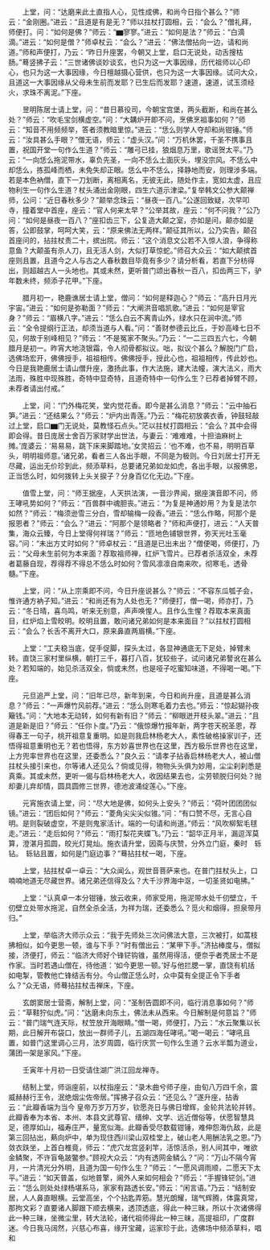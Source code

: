 <!-- { "loadSidebar": true } -->
　　上堂，问：“达磨来此土直指人心，见性成佛，和尚今日指个甚么？”师云：“金刚圈。”进云：“且道是有是无？”师以拄杖打圆相，云：“会么？”僧礼拜，师便打。问：“如何是佛？”师云：“▆寥寥。”进云：“如何是法？”师云：“白滴滴。”进云：“如何是僧？”师卓杖云：“会么？”进云：“佛法僧拈向一边，请和尚道。”师和声便打，乃云：“昨日升座罢，今朝又上堂，启口无说处，动舌搜枯肠。”蓦竖拂子云：“三世诸佛谈妙谈玄，也只为这一大事因缘，历代祖师以心印心，也只为这一大事因缘，今日檀越摄心营供，也只为这一大事因缘。试问大众，且道这一大事因缘从父母未生前而发耶？已生后而发耶？速道，速道，试玉须经火，求珠不离泥。”下座。

　　昱明陈居士请上堂，问：“昔日慕役司，今朝宝宫堡，两头截断，和尚在甚么处？”师云：“吹毛宝剑横虚空。”问：“大韝炉开即不问，烹佛烹祖事如何？”师云：“知音不用频频举，答者须教暗里惊。”进云：“恁么则学人夺却和尚钳锤。”师云：“汝具甚么手眼？”僧无语，师云：“虚头汉。”问：“万机休罢，千圣不携事且置，祝国开堂一句作么生道？”师云：“雕弓已挂，狼烟息万里，歌谣贺太平。”乃云：“一向恁么拖泥带水，辜负先圣，一向不恁么土面灰头，埋没宗风。不恁么中却恁么，拣孤峰而栖，未免失却正眼。恁么中不恁么，择静地而安，则理涉多端。若是本色衲僧，直下一刀划断，离相离名，无彼无此，随处作主，宽如太虚，且应物利生一句作么生道？杖头涌出金刚眼，四生六道示津梁。”复举韩文公参大颠禅师，公问：“近日春秋多少？”颠举念珠云：“昼夜一百八。”公遂回致疑，次早叩寺，撞着堂中首座，座云：“官人何来太早？”公举其故，座云：“何不问我？”公乃问：“如何是昼夜一百八？”座扣齿三下，公复造大颠之室，亦如是问，颠亦如是答，公即鼓掌，呵呵大笑，云：“原来佛法无两样。”颠征其所以，公乃实告，颠召首座问的，拈拄杖责二十，摈出院。师云：“这个消息文公若不入惊人浪，争得称意鱼？大颠虽有杀人刀，且无活人剑，大似打草惊蛇。”师召大众云：“如大颠摈首座则且置，且道今之人与古之人春秋数目毕竟有多少？请分析看，若直下分枋得出，则超越古人一头地也。其或未然，更听普门颂出春秋一百八，扣齿两三下，驴年数未终，频添子花甲。”下座。

　　腊月初一，艳鹿谯居士请上堂，僧问：“如何是释迦心？”师云：“高升日月光宇宙。”进云：“如何是弥勒面？”师云：“大阐洪音唱凯歌。”进云：“如何是宰官身？”师云：“眉横八字。”进云：“恁么白云不离青山外，绿水只在涧中流。”师云：“全令提纲行正法，却须当道与人看。”问：“善财参德云比丘，于妙高峰七日不见，何故于别峰相见？”师云：“不是冤家不聚头。”乃云：“一二三四五六七，今朝腊月是初一。昨宵大地浇银霜，令人彻骨都拟议。咄，拟议个甚么？解脱门广启，选佛场宏开，佛佛授手，祖祖相传。佛佛授手，授此心也，祖祖相传，传此妙也。今日是我艳鹿居士请山僧升座，激扬此事，作大法施，建大法幢，演大法义，雨大法雨，殊胜中现殊胜，奇特中显奇特，且道奇特中一句作么生？已荐者掉臂不顾，未荐者请出付戒。”

　　上堂，问：“门外梅花笑，堂内觉花香。即今是甚么消息？”师云：“云中抽石笋。”进云：“还结果么？”师云：“炉内出青莲。”乃云：“梅花初放袭衣香，钟鼓轻敲过上堂，启口▆门无说处，莫教怪石点头。”茫以拄杖打圆相云：“会么？其中会得即会得。昔日庞居士舍百万家财学出世法，与妻云：‘难难难，十担油麻树上摊。’庞婆云：‘易易易，跳下床来脚踏地。’女灵招云：‘也不难，也不易，明明百草头，明明祖师意。’诸兄弟，看者三人各出手眼，不同是为极则。今日刘居士打开无尽藏，运出无价珍到此，频添草料，总要诸兄弟如龙如虎，各出手眼，以报佛恩，正当恁么时，如何拨转上头关捩子？分身百亿化无边。”下座。

　　值雪上堂，问：“师王据座，人天拱法演，一音沙界闻，据座演音即不问，师王哮吼势如何？”师云：“百兽群中魂胆丧。”进云：“为复是神通妙用？为复是法尔如然？”师云：“梅须逊雪三分白，雪却输梅一段香。”进云：“恁么作略，阿那个是报恩者？”师云：“会么？”进云：“阿那个是领略者？”师和声便打，进云：“人天普集，海众云臻，今日上堂得何祥瑞？”师云：“匝地色铺银世界，弥天光吐玉毫容。”问：“未出方丈时如何？”师卓杖云：“且道是已出未出？”僧便喝，师便打，乃云：“父母未生前何为本来面？荐取祖师禅，红炉飞雪片。已荐者杀活双全，未荐者葛藤自现，荐得荐不得总不恁么时如何？雪风凛凛自南来吹，彻寒毛，透骨髓。”下座。

　　上堂，问：“从上宗乘即不问，今日升座说甚么？”师云：“不容东瓜瓠子会，惟许通方衲子知。”进云：“和尚还有为人处也无？”师便打，僧一喝，师亦打，乃云：“冬日晴，喜鸟鸣，听来无别意，声声唤惺人。且作么生惺？荐取本来真面目，红炉焰上雪皎明。皎明且置，敢问诸兄弟如何是本来面目？”以拄杖打圆相云：“会么？长舌不离开大口，原来鼻直两眉横。”下座。

　　上堂：“工夫稳当底，促手促脚，探头太过，各显神通底无下足处，掉臂未转。直饶三家村里纵横，朝打三千，暮打八百，犹较些子，试问诸兄弟謷讹在甚么处？若知端的，始见杀活双全，倘或未然，也是哑子吃蜜知味道，不得喝一喝。”下座。

　　元旦追严上堂，问：“旧年已尽，新年到来，今日和尚升座，且道是甚么消息？”师云：“一声爆竹风前荐。”进云：“恁么则寒毛着力去也。”师云：“惊起猢孙夜簸钱。”问：“大地本无动转，如何有新有旧？”师云：“柳眼迸开枝头翠。”进云：“且道是新是旧？”师云：“任你卜度。”乃云：“俄惊爆竹报年新，两字苍天祝圣恩，荐得春王一句子，桃开祖意复重明。如是则我启林杨老大人，素性破格操家训子，还悟得祖意重明也无？若也悟得，东方妙喜世界也在这里，西方极乐世界也在这里，上方兜率世界也在这里，还委悉么？”良久云：“请孝子拈香启林杨老大人，被山僧拄杖头接引来也，尔等诸人还见么？倘或见得，物物头头俱为妙用，尘尘刹刹悉是真乘。其或未然，更听一偈与启林杨老大人，收因结果去也，尘劳顿脱归何处？抛却妻儿弃却情，圆具圆修三世界，德池波涌绽莲心。”下座。

　　元宵施衣请上堂，问：“尽大地是佛，如何头上安头？”师云：“荷叶团团团似镜。”进云：“团后如何？”师云：“菱角尖尖尖似锥。”问：“有口赞不尽，无言心自明。是则裂破虚空，不是则鬼家活计。端的一句请和尚道。”师云：“风吹柳絮毛毬走。”进云：“走后如何？”师云：“雨打梨花夹蝶飞。”乃云：“韶华正月半，漏逗浑莫算，澄湛月孤圆，皎光灯晃灿。施衣请升堂，因斋与庆赞，分外立门庭，秦时　轹钻。　轹钻且置，如何是门庭边事？”蓦拈拄杖一喝，下座。

　　上堂，拈拄杖卓一卓云：“大众闻么，观世音菩萨来也。在普门拄杖头上，口喃喃地道无尽藏世界。诸兄弟还信得及么？大千沙界海中沤，一切圣贤如电拂。”

　　上堂：“认真卓一本分钳锤，放云收来，师家受用，拖泥带水处千仞壁立，千仞壁立处带水拖泥，自然全杀全活，为祥为瑞，还委悉么？觅火和烟得，担泉带月归。”

　　上堂，举临济大师示众云：“我于先师处三次问佛法大意，三次被打，如蒿枝拂相似，如今更思一顿，谁与下手？”时有僧出云：“某甲下手。”济拈棒度与，僧拟接，济便打，师云：“临济大师好个锋铓钩锥，虽然用得活，便奈乎者秃居士不是作家。当时若遇山僧在，待他道：‘如今更思一顿。’好与他拦腮一掌，直饶有机括如电掣，管教他亡锋结舌有分。今山僧正恁么时，众中莫有全提正令下手者么？”众无语，师蓦拈拄杖击禅床，下座。

　　玄朗窦居士营斋，解制上堂，问：“圣制告圆即不问，临行消息事如何？”师云：“草鞋狞似虎。”问：“达磨未向东土，佛法未从西来。今日解制是何意旨？”师云：“普门瑞气连天际，杖笠放开海眼睛。”僧一喝，师便打，乃云：“水云聚集以长期，此日解开布袋口，放出一群师子儿，五湖四海任哮吼。”喝一喝云：“哮吼且置，如普门这里调心三月，法岁周圆，临行庆赏一句作么生道？云水半瓢为道业，蒲团一架是家风。”下座。

　　壬寅年十月初一日受请住湖广洪江回龙禅寺。

　　结制上堂，师诣座前，以杖指座云：“录木曲兮师子座，由旬八万四千余，震威赫赫行王令，泯绝烟尘佐帝居。”挥拂子召众云：“还见么？”遂升座，拈香云：“此瓣香端为当今
皇帝万岁万万岁，钦愿尧日与佛日增辉，金轮共法轮并转。此瓣香奉为本省、本州、本县文武尊官、缙绅、文学、远近僧俗等，伏愿智慧具足，德厚如山，福寿庄严，量宽似海。此瓣香受尽数载钳锤，难伸怨海仇敌，此是第三回拈出，爇向炉中，单为现住西川梁山双桂堂上，破山老人用酬法乳之恩。”乃敛衣趺坐，上首白椎竟，师云：“虎穴龙宫竖刹竿，活惊活杀，别人间其中，唯欲金鳞聚，不许盲龟跛鳖参。”顾视大众云：“内有透网金鳞么？”问：“万山不隔今宵月，一片清光分外明，且道为国一句作么生？”师云：“一愿风调雨顺，二愿天下太平。”进云：“如天普盖，似地普擎，阃外人来如何相会？”师云：“手握锋铓剑。”进云：“恁么则处处绿杨堪系马，家家有路透长安。”师云：“闲言语。”乃云：“结制安居，人人鼻直眼横。云堂高坐，个个拈匙弄筋。慧光朗耀，瑞气辉腾，体露真常，那拘文彩？直要诸人脚跟下顺去横来，透顶透底，得此一种三昧，所以十次诸佛得此一种三昧，坐微尘里，转大法轮，诸代祖师得此一种三昧，高提祖印，广度群迷。今日我马阔然，兴慈心布喜，缘开宝藏，运家珍于此，选佛场中频添草料，唱和
